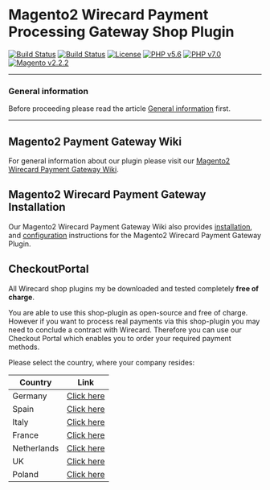 # Magento2 Wirecard Payment Processing Gateway Shop Plugin
[![Build Status](https://travis-ci.org/wirecard/magento2-ee.svg?branch=master)](https://travis-ci.org/wirecard/magento2-ee)
[![Build Status](https://saucelabs.com/buildstatus/wirecard-magento2ee-bot)](https://saucelabs.com/open_sauce/user/wirecard-magento2ee-bot)
[![License](https://img.shields.io/badge/license-GPLv3-blue.svg)](https://raw.githubusercontent.com/wirecard/magento2-ee/master/LICENSE)
[![PHP v5.6](https://img.shields.io/badge/php-v5.6-yellow.svg)](http://www.php.net)
[![PHP v7.0](https://img.shields.io/badge/php-v7.0-yellow.svg)](http://www.php.net)
[![Magento v2.2.2](https://img.shields.io/badge/magento-v2.2.2-green.svg)](https://magento.com/)

***
### General information 
Before proceeding please read the article [General information](https://github.com/wirecard/magento2-ee/wiki/Wirecard-Shop-Plugins-General-Information) first.

***

## Magento2 Payment Gateway Wiki

For general information about our plugin please visit our [Magento2 Wirecard Payment Gateway Wiki](https://github.com/wirecard/magento2-ee/wiki). 

## Magento2 Wirecard Payment Gateway Installation

Our Magento2 Wirecard Payment Gateway Wiki also provides [installation](https://github.com/wirecard/magento2-ee/wiki/Installation),  and [configuration](https://github.com/wirecard/magento2-ee/wiki/Configuration) instructions for the Magento2 Wirecard Payment Gateway Plugin.

## CheckoutPortal
All Wirecard shop plugins my be downloaded and tested completely **free of charge**. 

You are able to use this shop-plugin as open-source and free of charge. However if you want to process real payments via this shop-plugin you may need to conclude a contract with Wirecard. Therefore you can use our Checkout Portal which enables you to order your required payment methods.
 
Please select the country, where your company resides:

|Country|Link|
|-------|----|
|Germany|[Click here](https://dashboard.checkoutportal.com/de_DE/signup/?reseller_id=sadfrrqaasdv&package_id=magentodeesitfr&merchant_country=DEU&merchant_mcc=5964)|
|Spain|[Click here](https://dashboard.checkoutportal.com/es_ES/signup/?reseller_id=sadfrrqaasdv&package_id=magentodeesitfr&merchant_country=ESP&merchant_mcc=5964)|
|Italy|[Click here](https://dashboard.checkoutportal.com/it_IT/signup/?reseller_id=sadfrrqaasdv&package_id=magentodeesitfr&merchant_country=ITA&merchant_mcc=5964)|
|France|[Click here](https://dashboard.checkoutportal.com/fr_FR/signup/?reseller_id=sadfrrqaasdv&package_id=magentodeesitfr&merchant_country=FRA&merchant_mcc=5964)|
|Netherlands|[Click here](https://dashboard.checkoutportal.com/nl_NL/signup/?reseller_id=sadfrrqaasdv&package_id=MagentoNL&merchant_country=NLD&merchant_mcc=5964)|
|UK|[Click here](https://dashboard.checkoutportal.com/en_GB/signup/?reseller_id=sadfrrqaasdv&package_id=magentogb&merchant_country=GBR&merchant_mcc=5964)|
|Poland|[Click here](https://dashboard.checkoutportal.com/pl_PL/signup/?reseller_id=sadfrrqaasdv&package_id=magentopl&merchant_country=POL&merchant_mcc=5964)|
